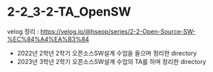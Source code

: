 # 2-2_3-2-TA_OpenSW

velog 정리 : https://velog.io/@hseop/series/2-2-Open-Source-SW-%EC%84%A4%EA%B3%84

* 2022년 2학년 2학기 오픈소스SW설계 수업을 들으며 정리한 directory
* 2023년 3학년 2학기 오픈소스SW설계 수업의 TA를 하며 정리한 directory
